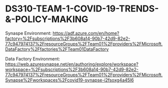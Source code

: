 # DS310-TEAM-1-COVID-19-TRENDS-&-POLICY-MAKING

Synaspe Environment: https://adf.azure.com/en/home?factory=%2Fsubscriptions%2F3b608a14-90b7-42d9-82e2-77c947974137%2FresourceGroups%2FTeam01%2Fproviders%2FMicrosoft.DataFactory%2Ffactories%2FTeam01DataFactory

Data Factory Environment: https://web.azuresynapse.net/en/authoring/explore/workspace?workspace=%2Fsubscriptions%2F3b608a14-90b7-42d9-82e2-77c947974137%2FresourceGroups%2FTeam01%2Fproviders%2FMicrosoft.Synapse%2Fworkspaces%2Fcovid19-synapse-i2fsoxg4a45l6
